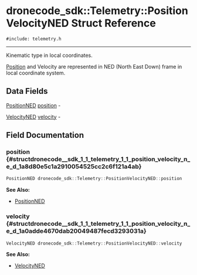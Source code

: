# dronecode_sdk::Telemetry::PositionVelocityNED Struct Reference
`#include: telemetry.h`

----


Kinematic type in local coordinates. 


[Position](structdronecode__sdk_1_1_telemetry_1_1_position.md) and Velocity are represented in NED (North East Down) frame in local coordinate system. 


## Data Fields


[PositionNED](structdronecode__sdk_1_1_telemetry_1_1_position_n_e_d.md) [position](#structdronecode__sdk_1_1_telemetry_1_1_position_velocity_n_e_d_1a8d80e5c1a2910054525cc2c6f121a4ab)  -

[VelocityNED](structdronecode__sdk_1_1_telemetry_1_1_velocity_n_e_d.md) [velocity](#structdronecode__sdk_1_1_telemetry_1_1_position_velocity_n_e_d_1a0adde4670dab20049487fecd3293031a)  -


## Field Documentation


### position {#structdronecode__sdk_1_1_telemetry_1_1_position_velocity_n_e_d_1a8d80e5c1a2910054525cc2c6f121a4ab}

```cpp
PositionNED dronecode_sdk::Telemetry::PositionVelocityNED::position
```


**See Also:**
- [PositionNED](structdronecode__sdk_1_1_telemetry_1_1_position_n_e_d.md)


### velocity {#structdronecode__sdk_1_1_telemetry_1_1_position_velocity_n_e_d_1a0adde4670dab20049487fecd3293031a}

```cpp
VelocityNED dronecode_sdk::Telemetry::PositionVelocityNED::velocity
```


**See Also:**
- [VelocityNED](structdronecode__sdk_1_1_telemetry_1_1_velocity_n_e_d.md)

